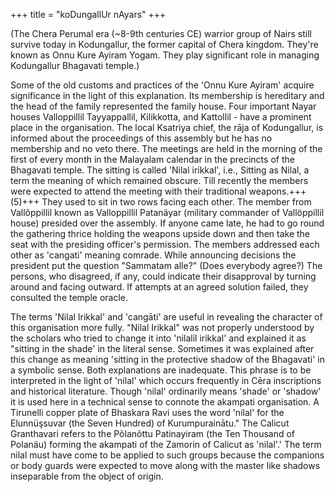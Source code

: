 +++
title = "koDungallUr nAyars"
+++

(The Chera Perumal era (~8-9th centuries CE) warrior group of Nairs still survive today in Kodungallur, the former capital of Chera kingdom. They're known as Onnu Kure Ayiram Yogam. They play significant role in managing Kodungallur Bhagavati temple.)

Some of the old customs and practices of the 'Onnu Kure Ayiram' acquire significance in the light of this explanation. Its membership is hereditary and the head of the family represented the family house. Four important Nayar houses Valloppillil Tayyappallil, Kilikkotta, and Kattollil - have a prominent place in the organisation. The local Ksatriya chief, the rāja of Kodungallur, is informed about the proceedings of this assembly but he has no membership and no veto there. The meetings are held in the morning of the first of every month in the Malayalam calendar in the precincts of the Bhagavati temple. The sitting is called 'Nilal irikkal', i.e., Sitting as Nilal, a term the meaning of which remained obscure. Till recently the members were expected to attend the meeting with their traditional weapons.+++(5)+++ They used to sit in two rows facing each other. The member from Vallõppillil known as Valloppillil Patanäyar (military commander of Vallöppillil house) presided over the assembly. If anyone came late, he had to go round the gathering thrice holding the weapons upside down and then take the seat with the presiding officer's permission. The members addressed each other as 'cangati' meaning comrade. While announcing decisions the president put the question "Sammatam alle?" (Does everybody agree?) The persons, who disagreed, if any, could indicate their disapproval by turning around and facing outward. If attempts at an agreed solution failed, they consulted the temple oracle.

The terms 'Nilal Irikkal' and 'cangāti' are useful in revealing the character of this organisation more fully. "Nilal Irikkal" was not properly understood by the scholars who tried to change it into 'nilalil irikkal' and explained it as "sitting in the shade' in the literal sense. Sometimes it was explained after this change as meaning 'sitting in the protective shadow of the Bhagavati' in a symbolic sense. Both explanations are inadequate. This phrase is to be interpreted in the light of 'nilal' which occurs frequently in Cēra inscriptions and historical literature. Though 'nilal' ordinarily means 'shade' or 'shadow' it is used here in a technical sense to connote the akampati organisation. A Tirunelli copper plate of Bhaskara Ravi uses the word 'nilal' for the Elunnüşsuvar (the Seven Hundred) of Kurumpurainātu." The Calicut Granthavari refers to the Põlanõttu Patinayiram (the Ten Thousand of Polanäu) forming the akampati of the Zamorin of Calicut as 'nilal'.' The term nilal must have come to be applied to such groups because the companions or body guards were expected to move along with the master like shadows inseparable from the object of origin.

